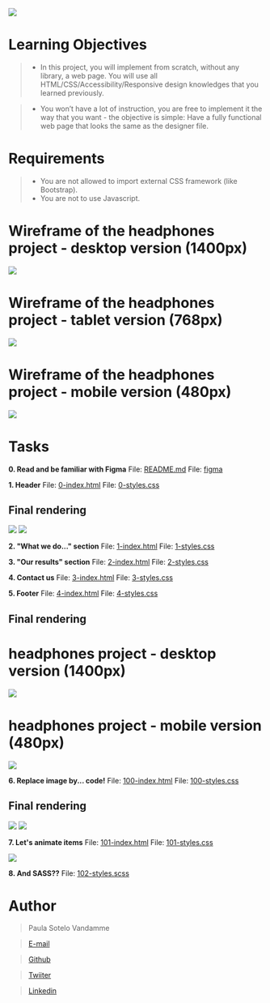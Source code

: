 ![](headerProject_t09.png)

# Learning Objectives

> - In this project, you will implement from scratch, without any library, a web page. You will use all HTML/CSS/Accessibility/Responsive design knowledges that you learned previously.

> - You won’t have a lot of instruction, you are free to implement it the way that you want - the objective is simple: Have a fully functional web page that looks the same as the designer file.

# Requirements

> - You are not allowed to import external CSS framework (like Bootstrap).
> - You are not to use Javascript.


# Wireframe of the headphones project - desktop version (1400px)
![](01_headphones_desktop@2x.png)


# Wireframe of the headphones project - tablet version (768px)
![](01_headphones_tablet@2x.png)


# Wireframe of the headphones project - mobile version (480px)
![](01_headphones_tablet@2x.png)


# Tasks

**0. Read and be familiar with Figma**
File: [README.md](README.md/)
File: [figma](https://www.figma.com/file/lBZ0GxAphCHGoivtQEB2UX/Holberton-School---Headphone-company-(Copy)?node-id=0%3A1/)

**1. Header**
File: [0-index.html](0-index.html/)
File: [0-styles.css](0-styles.css/)

## Final rendering

![](desktop.gif)
![](movil.gif)

**2. "What we do..." section**
File: [1-index.html](1-index.html/)
File: [1-styles.css](1-styles.css/)

**3. "Our results" section**
File: [2-index.html](2-index.html/)
File: [2-styles.css](2-styles.css/)

**4. Contact us**
File: [3-index.html](3-index.html/)
File: [3-styles.css](3-styles.css/)


**5. Footer**
File: [4-index.html](4-index.html/)
File: [4-styles.css](4-styles.css/)

## Final rendering

# headphones project - desktop version (1400px)

![](desktop1.gif)

# headphones project - mobile version (480px)

![](movil1.gif)

**6. Replace image by... code!**
File: [100-index.html](100-index.html/)
File: [100-styles.css](100-styles.css/)

## Final rendering

![](polygonShapeCss.png)
![](polygonShapeBrowser.png)

**7. Let's animate items**
File: [101-index.html](101-index.html/)
File: [101-styles.css](101-styles.css/)

![](animatePage.gif)

**8. And SASS??**
File: [102-styles.scss](102-styles.scss/)


# Author

> Paula Sotelo Vandamme

> [E-mail](omeinsotelo@gmail.com)

> [Github](https://github.com/omeinsotelo)

> [Twiiter](https://twitter.com/omeinsotelo)

> [Linkedin](https://www.linkedin.com/in/paula-sotelo-ba733a70/)
